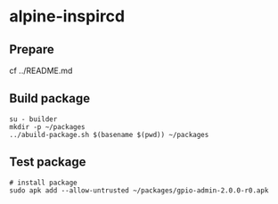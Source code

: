 # alpine-inspircd

## Prepare

cf ../README.md

## Build package

```
su - builder
mkdir -p ~/packages
../abuild-package.sh $(basename $(pwd)) ~/packages
```

## Test package

```
# install package
sudo apk add --allow-untrusted ~/packages/gpio-admin-2.0.0-r0.apk
```
